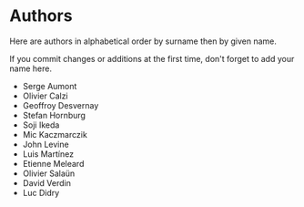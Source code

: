 Authors
=======

Here are authors in alphabetical order by surname then by given name.

If you commit changes or additions at the first time, don't forget to add your
name here.

  - Serge Aumont
  - Olivier Calzi
  - Geoffroy Desvernay
  - Stefan Hornburg
  - Soji Ikeda
  - Mic Kaczmarczik
  - John Levine
  - Luis Martínez
  - Etienne Meleard
  - Olivier Salaün
  - David Verdin
  - Luc Didry

